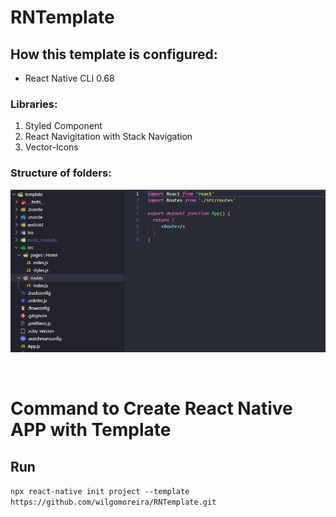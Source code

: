 # RNTemplate

## How this template is configured:

- React Native CLI 0.68

### Libraries:
1. Styled Component
2. React Navigitation with Stack Navigation
3. Vector-Icons

### Structure of folders:

![alt text](/template/src/assets/Folders.png) 

<br/>

# Command to Create React Native APP with Template

## Run
```npx react-native init project --template https://github.com/wilgomoreira/RNTemplate.git```

